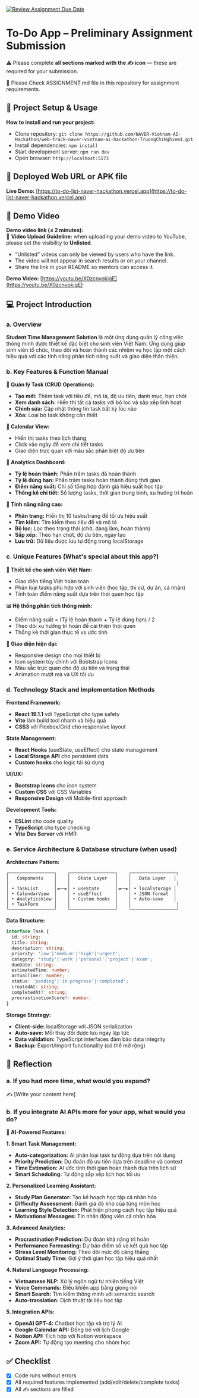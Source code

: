 [![Review Assignment Due Date](https://classroom.github.com/assets/deadline-readme-button-22041afd0340ce965d47ae6ef1cefeee28c7c493a6346c4f15d667ab976d596c.svg)](https://classroom.github.com/a/YHSq4TPZ)
# To-Do App – Preliminary Assignment Submission
⚠️ Please complete **all sections marked with the ✍️ icon** — these are required for your submission.

👀 Please Check ASSIGNMENT.md file in this repository for assignment requirements.

## 🚀 Project Setup & Usage
**How to install and run your project:**  
- Clone repository: `git clone https://github.com/NAVER-Vietnam-AI-Hackathon/web-track-naver-vietnam-ai-hackathon-TruongChiNghiem1.git`
- Install dependencies: `npm install`  
- Start development server: `npm run dev`
- Open browser: `http://localhost:5173`

## 🔗 Deployed Web URL or APK file
**Live Demo:** [https://to-do-list-naver-hackathon.vercel.app](https://to-do-list-naver-hackathon.vercel.app)

## 🎥 Demo Video
**Demo video link (≤ 2 minutes):**  
📌 **Video Upload Guideline:** when uploading your demo video to YouTube, please set the visibility to **Unlisted**.  
- “Unlisted” videos can only be viewed by users who have the link.  
- The video will not appear in search results or on your channel.  
- Share the link in your README so mentors can access it.  

**Demo Video:** [https://youtu.be/X0zcnvokigE](https://youtu.be/X0zcnvokigE)


## 💻 Project Introduction

### a. Overview

**Student Time Management Solution** là một ứng dụng quản lý công việc thông minh được thiết kế đặc biệt cho sinh viên Việt Nam. Ứng dụng giúp sinh viên tổ chức, theo dõi và hoàn thành các nhiệm vụ học tập một cách hiệu quả với các tính năng phân tích năng suất và giao diện thân thiện.

### b. Key Features & Function Manual

**🔹 Quản lý Task (CRUD Operations):**
- **Tạo mới:** Thêm task với tiêu đề, mô tả, độ ưu tiên, danh mục, hạn chót
- **Xem danh sách:** Hiển thị tất cả tasks với bộ lọc và sắp xếp linh hoạt
- **Chỉnh sửa:** Cập nhật thông tin task bất kỳ lúc nào
- **Xóa:** Loại bỏ task không cần thiết

**🔹 Calendar View:**
- Hiển thị tasks theo lịch tháng
- Click vào ngày để xem chi tiết tasks
- Giao diện trực quan với màu sắc phân biệt độ ưu tiên

**🔹 Analytics Dashboard:**
- **Tỷ lệ hoàn thành:** Phần trăm tasks đã hoàn thành
- **Tỷ lệ đúng hạn:** Phần trăm tasks hoàn thành đúng thời gian
- **Điểm năng suất:** Chỉ số tổng hợp đánh giá hiệu suất học tập
- **Thống kê chi tiết:** Số lượng tasks, thời gian trung bình, xu hướng trì hoãn

**🔹 Tính năng nâng cao:**
- **Phân trang:** Hiển thị 10 tasks/trang để tối ưu hiệu suất
- **Tìm kiếm:** Tìm kiếm theo tiêu đề và mô tả
- **Bộ lọc:** Lọc theo trạng thái (chờ, đang làm, hoàn thành)
- **Sắp xếp:** Theo hạn chót, độ ưu tiên, ngày tạo
- **Lưu trữ:** Dữ liệu được lưu tự động trong localStorage

### c. Unique Features (What's special about this app?)

**🎯 Thiết kế cho sinh viên Việt Nam:**
- Giao diện tiếng Việt hoàn toàn
- Phân loại tasks phù hợp với sinh viên (học tập, thi cử, dự án, cá nhân)
- Tính toán điểm năng suất dựa trên thói quen học tập

**📊 Hệ thống phân tích thông minh:**
- Điểm năng suất = (Tỷ lệ hoàn thành + Tỷ lệ đúng hạn) / 2
- Theo dõi xu hướng trì hoãn để cải thiện thói quen
- Thống kê thời gian thực tế vs ước tính

**🎨 Giao diện hiện đại:**
- Responsive design cho mọi thiết bị
- Icon system tùy chỉnh với Bootstrap Icons
- Màu sắc trực quan cho độ ưu tiên và trạng thái
- Animation mượt mà và UX tối ưu

### d. Technology Stack and Implementation Methods

**Frontend Framework:**
- **React 19.1.1** với TypeScript cho type safety
- **Vite** làm build tool nhanh và hiệu quả
- **CSS3** với Flexbox/Grid cho responsive layout

**State Management:**
- **React Hooks** (useState, useEffect) cho state management
- **Local Storage API** cho persistent data
- **Custom hooks** cho logic tái sử dụng

**UI/UX:**
- **Bootstrap Icons** cho icon system
- **Custom CSS** với CSS Variables
- **Responsive Design** với Mobile-first approach

**Development Tools:**
- **ESLint** cho code quality
- **TypeScript** cho type checking
- **Vite Dev Server** với HMR

### e. Service Architecture & Database structure (when used)

**Architecture Pattern:**
```
┌─────────────────┐    ┌─────────────────┐    ┌─────────────────┐
│   Components    │    │   State Layer   │    │   Data Layer   │
│                 │    │                 │    │                 │
│ • TaskList      │◄──►│ • useState      │◄──►│ • localStorage │
│ • CalendarView  │    │ • useEffect     │    │ • JSON format  │
│ • AnalyticsView │    │ • Custom hooks  │    │ • Auto-save    │
│ • TaskForm      │    │                 │    │                 │
└─────────────────┘    └─────────────────┘    └─────────────────┘
```

**Data Structure:**
```typescript
interface Task {
  id: string;
  title: string;
  description: string;
  priority: 'low'|'medium'|'high'|'urgent';
  category: 'study'|'work'|'personal'|'project'|'exam';
  dueDate: string;
  estimatedTime: number;
  actualTime?: number;
  status: 'pending'|'in-progress'|'completed';
  createdAt: string;
  completedAt?: string;
  procrastinationScore?: number;
}
```

**Storage Strategy:**
- **Client-side:** localStorage với JSON serialization
- **Auto-save:** Mỗi thay đổi được lưu ngay lập tức
- **Data validation:** TypeScript interfaces đảm bảo data integrity
- **Backup:** Export/Import functionality (có thể mở rộng)

## 🧠 Reflection

### a. If you had more time, what would you expand?

✍️ [Write your content here]


### b. If you integrate AI APIs more for your app, what would you do?

**🤖 AI-Powered Features:**

**1. Smart Task Management:**
- **Auto-categorization:** AI phân loại task tự động dựa trên nội dung
- **Priority Prediction:** Dự đoán độ ưu tiên dựa trên deadline và context
- **Time Estimation:** AI ước tính thời gian hoàn thành dựa trên lịch sử
- **Smart Scheduling:** Tự động sắp xếp lịch học tối ưu

**2. Personalized Learning Assistant:**
- **Study Plan Generator:** Tạo kế hoạch học tập cá nhân hóa
- **Difficulty Assessment:** Đánh giá độ khó của từng môn học
- **Learning Style Detection:** Phát hiện phong cách học tập hiệu quả
- **Motivational Messages:** Tin nhắn động viên cá nhân hóa

**3. Advanced Analytics:**
- **Procrastination Prediction:** Dự đoán khả năng trì hoãn
- **Performance Forecasting:** Dự báo điểm số và kết quả học tập
- **Stress Level Monitoring:** Theo dõi mức độ căng thẳng
- **Optimal Study Time:** Gợi ý thời gian học tập hiệu quả nhất

**4. Natural Language Processing:**
- **Vietnamese NLP:** Xử lý ngôn ngữ tự nhiên tiếng Việt
- **Voice Commands:** Điều khiển app bằng giọng nói
- **Smart Search:** Tìm kiếm thông minh với semantic search
- **Auto-translation:** Dịch thuật tài liệu học tập

**5. Integration APIs:**
- **OpenAI GPT-4:** Chatbot học tập và trợ lý AI
- **Google Calendar API:** Đồng bộ với lịch Google
- **Notion API:** Tích hợp với Notion workspace
- **Zoom API:** Tự động tạo meeting cho nhóm học

## ✅ Checklist
- [x] Code runs without errors  
- [x] All required features implemented (add/edit/delete/complete tasks)  
- [x] All ✍️ sections are filled  
